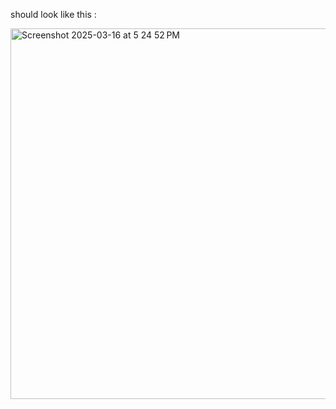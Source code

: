should look like this :



<img width="593" alt="Screenshot 2025-03-16 at 5 24 52 PM" src="https://github.com/user-attachments/assets/fa231a33-4d07-4f43-8ecd-e1f96f3a401d" />
